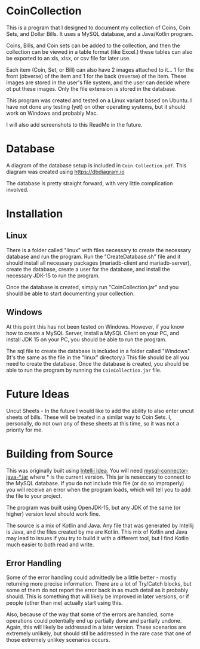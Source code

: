 # CoinCollection

This is a program that I designed to document my collection of Coins, Coin Sets, and Dollar Bills. It uses a MySQL database, and a Java/Kotlin program.

Coins, Bills, and Coin sets can be added to the collection, and then the collection can be viewed in a table format (like Excel.) these tables can also be exported to an xls, xlsx, or csv file for later use.

Each item (Coin, Set, or Bill) can also have 2 images attached to it... 1 for the front (obverse) of the item and 1 for the back (reverse) of the item. These images are stored in the user's file system, and the user can decide where ot put these images. Only the file extension is stored in the database.

This program was created and tested on a Linux variant based on Ubuntu. I have not done any testing (yet) on other operating systems, but it should work on Windows and probably Mac.

I will also add screenshots to this ReadMe in the future.

# Database

A diagram of the database setup is included in `Coin Collection.pdf`. This diagram was created using https://dbdiagram.io

The database is pretty straight forward, with very little complication involved.

# Installation

## Linux

There is a folder called "linux" with files necessary to create the necessary database and run the program. Run the "CreateDatabase.sh" file and it should install all necessary packages (mariadb-client and mariadb-server), create the database, create a user for the database, and install the necessary JDK-15 to run the program.

Once the database is created, simply run "CoinCollection.jar" and you should be able to start documenting your collection.

## Windows

At this point this has not been tested on Windows. However, if you know how to create a MySQL Server, install a MySQL Client on your PC, and install JDK 15 on your PC, you should be able to run the program.

The sql file to create the database is included in a folder called "Windows". (It's the same as the file in the "linux" directory.) This file should be all you need to create the database. Once the database is created, you should be able to run the program by running the `CoinCollection.jar` file.

# Future Ideas

Uncut Sheets - In the future I would like to add the ability to also enter uncut sheets of bills. These will be treated in a similar way to Coin Sets. I, personally, do not own any of these sheets at this time, so it was not a priority for me.

# Building from Source

This was originally built using [Intellij Idea](https://www.jetbrains.com/idea/). You will need [mysql-connector-java-*.jar](https://dev.mysql.com/downloads/connector/j/) where * is the current version. This jar is neseccary to connect to the MySQL database. If you do not include this file (or do so improperly) you will receive an error when the program loads, which will tell you to add the file to your project.

The program was built using OpenJDK-15, but any JDK of the same (or higher) version level should work fine.

The source is a mix of Kotlin and Java. Any file that was generated by Intellij is Java, and the files created by me are Kotlin. This mix of Kotlin and Java may lead to issues if you try to build it with a different tool, but I find Kotlin much easier to both read and write.

## Error Handling

Some of the error handling could admittedly be a little better - mostly returning more precise information. There are a lot of Try/Catch blocks, but some of them do not report the error back in as much detail as it probably should. This is something that will likely be improved in later versions, or if people (other than me) actually start using this. 

Also, because of the way that some of the errors are handled, some operations could potentially end up partially done and partially undone. Again, this will likely be addressed in a later version. These scenarios are extremely unlikely, but should stil be addressed in the rare case that one of those extremely unlikey scenarios occurs.
